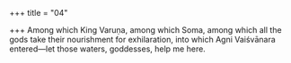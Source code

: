 +++
title = "04"

+++
Among which King Varuṇa, among which Soma, among which all the  gods take their nourishment for exhilaration,
into which Agni Vaiśvānara entered—let those waters, goddesses, help  me here.